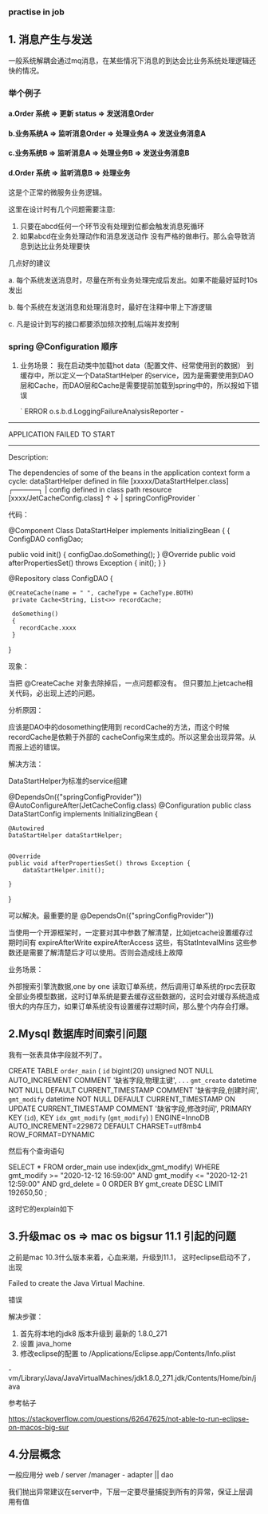 ### practise in job


## 1. 消息产生与发送

一般系统解耦会通过mq消息，在某些情况下消息的到达会比业务系统处理逻辑还快的情况。

### 举个例子

#### a.Order 系统 => 更新 status => 发送消息Order

#### b.业务系统A => 监听消息Order => 处理业务A => 发送业务消息A

#### c.业务系统B => 监听消息A => 处理业务B => 发送业务消息B

#### d.Order 系统 => 监听消息B  => 处理业务


这是个正常的微服务业务逻辑。

这里在设计时有几个问题需要注意:

1. 只要在abcd任何一个环节没有处理到位都会触发消息死循环
2. 如果abcd在业务处理动作和消息发送动作 没有严格的做串行。那么会导致消息到达比业务处理要快


几点好的建议

a. 每个系统发送消息时，尽量在所有业务处理完成后发出。如果不能最好延时10s发出

b. 每个系统在发送消息和处理消息时，最好在注释中带上下游逻辑

c. 凡是设计到写的接口都要添加频次控制,后端并发控制


### spring @Configuration 顺序

1.  业务场景：
    我在启动类中加载hot data（配置文件、经常使用到的数据） 到缓存中，所以定义一个DataStartHelper
    的service，因为是需要使用到DAO层和Cache，而DAO层和Cache是需要提前加载到spring中的，所以报如下错误

    `
    ERROR o.s.b.d.LoggingFailureAnalysisReporter -

   ***************************
   APPLICATION FAILED TO START
   ***************************

   Description:

   The dependencies of some of the beans in the application context form a cycle: dataStartHelper defined in file [xxxxx/DataStartHelper.class]
┌─────┐
|  config defined in class path resource [xxxx/JetCacheConfig.class]
↑     ↓
|  springConfigProvider
    `

代码：


@Component
Class DataStartHelper implements InitializingBean {
{
  ConfigDAO configDao;

  public void init()
  {
    configDao.doSomething();
  }
  @Override
   public void afterPropertiesSet() throws Exception {
       init();
   }
 }

@Repository
class ConfigDAO
{

    @CreateCache(name = " ", cacheType = CacheType.BOTH)
     private Cache<String, List<>> recordCache;

     doSomething()
     {
       recordCache.xxxx
     }
}


现象：

当把   @CreateCache 对象去除掉后，一点问题都没有。
但只要加上jetcache相关代码，必出现上述的问题。


分析原因：

应该是DAO中的dosomething使用到 recordCache的方法，而这个时候 recordCache是依赖于外部的 cacheConfig来生成的。所以这里会出现异常。从而报上述的错误。


解决方法：

DataStartHelper为标准的service组建


@DependsOn({"springConfigProvider"})
@AutoConfigureAfter(JetCacheConfig.class)
@Configuration
public class DataStartConfig implements InitializingBean {

    @Autowired
    DataStartHelper dataStartHelper;


    @Override
    public void afterPropertiesSet() throws Exception {
        dataStartHelper.init();

    }

}

可以解决。最重要的是 @DependsOn({"springConfigProvider"})


当使用一个开源框架时，一定要对其中参数了解清楚，比如jetcache设置缓存过期时间有 expireAfterWrite
expireAfterAccess 这些，有StatIntevalMins 这些参数还是需要了解清楚后才可以使用。否则会造成线上故障

业务场景：

外部搜索引擎洗数据,one by one 读取订单系统，然后调用订单系统的rpc去获取全部业务模型数据，这时订单系统是要去缓存这些数据的，这时会对缓存系统造成很大的内存压力，如果订单系统没有设置缓存过期时间，那么整个内存会打爆。






## 2.Mysql 数据库时间索引问题

我有一张表具体字段就不列了。

CREATE TABLE `order_main` (
  `id` bigint(20) unsigned NOT NULL AUTO_INCREMENT COMMENT '缺省字段,物理主键',
  .
  .
  .
  `gmt_create` datetime NOT NULL DEFAULT CURRENT_TIMESTAMP COMMENT '缺省字段,创建时间',
  `gmt_modify` datetime NOT NULL DEFAULT CURRENT_TIMESTAMP ON UPDATE CURRENT_TIMESTAMP COMMENT '缺省字段,修改时间',
    PRIMARY KEY (`id`),
    KEY `idx_gmt_modify` (`gmt_modify`)
) ENGINE=InnoDB AUTO_INCREMENT=229872 DEFAULT CHARSET=utf8mb4 ROW_FORMAT=DYNAMIC


然后有个查询语句

SELECT * FROM order_main use index(idx_gmt_modify)
  WHERE    gmt_modify >= "2020-12-12 16:59:00"
        AND   gmt_modify <= "2020-12-21 12:59:00" AND grd_delete = 0
        ORDER BY gmt_create DESC LIMIT 192650,50 ;


这时它的explain如下





## 3.升级mac os => mac os bigsur 11.1 引起的问题


之前是mac 10.3什么版本来着，心血来潮，升级到11.1， 这时eclipse启动不了，出现

Failed to create the Java Virtual Machine.

错误

解决步骤：

1. 首先将本地的jdk8 版本升级到 最新的 1.8.0_271
2. 设置 java_home
3. 修改eclipse的配置
to /Applications/Eclipse.app/Contents/Info.plist

<string>-vm</string><string>/Library/Java/JavaVirtualMachines/jdk1.8.0_271.jdk/Contents/Home/bin/java</string>


参考帖子

https://stackoverflow.com/questions/62647625/not-able-to-run-eclipse-on-macos-big-sur



## 4.分层概念

一般应用分 web  / server  /manager - adapter || dao

我们抛出异常建议在server中，下层一定要尽量捕捉到所有的异常，保证上层调用有值
